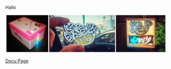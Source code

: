 Hallo


![](https://github.com/GenericLab/Unagi_Gar-Lampli/raw/master/photos/GarLampli_overview.jpg)

[Docu Page](http://www.hackteria.org/wiki/G%C3%A4r_L%C3%A4mpli)


